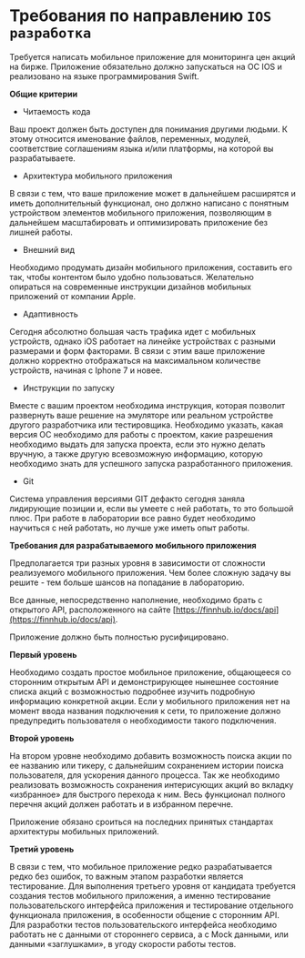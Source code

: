 # Требования по направлению `IOS разработка`

Требуется написать мобильное приложение для мониторинга цен акций на бирже. Приложение обязательно должно запускаться на ОС IOS и реализовано на языке программирования Swift.

**Общие критерии**

- Читаемость кода

Ваш проект должен быть доступен для понимания другими людьми. К этому относится именование файлов, переменных, модулей, соответствие соглашениям языка и/или платформы, на которой вы разрабатываете.

- Архитектура мобильного приложения

В связи с тем, что ваше приложение может в дальнейшем расширятся и иметь дополнительный функционал, оно должно написано с понятным устройством элементов мобильного приложения, позволяющим в дальнейшем масштабировать и оптимизировать приложение без лишней работы.

- Внешний вид

Необходимо продумать дизайн мобильного приложения, составить его так, чтобы контентом было удобно пользоваться. Желательно опираться на современные инструкции дизайнов мобильных приложений от компании Apple.

- Адаптивность

Сегодня абсолютно большая часть трафика идет с мобильных устройств, однако iOS работает на линейке устройствах с разными размерами и форм факторами. В связи с этим ваше приложение должно корректно отображаться на максимальном количестве устройств, начиная с Iphone 7 и новее.

- Инструкции по запуску

Вместе с вашим проектом необходима инструкция, которая позволит развернуть ваше решение на эмуляторе или реальном устройстве другого разработчика или тестировщика. Необходимо указать, какая версия ОС необходимо для работы с проектом, какие разрешения необходимо выдать для запуска проекта, если это нужно делать вручную, а также другую всевозможную информацию, которую необходимо знать для успешного запуска разработанного приложения.

- Git

Система управления версиями GIT дефакто сегодня заняла лидирующие позиции и, если вы умеете с ней работать, то это большой плюс. При работе в лаборатории все равно будет необходимо научиться с ней работать, но лучше уже иметь опыт работы.

**Требования для разрабатываемого мобильного приложения**

Предполагается три разных уровня в зависимости от сложности реализуемого мобильного приложения. Чем более сложную задачу вы решите - тем больше шансов на попадание в лабораторию.

Все данные, непосредственно наполнение, необходимо брать с открытого API, расположенного на сайте [https://finnhub.io/docs/api](https://finnhub.io/docs/api).

Приложение должно быть полностью русифицировано.

**Первый уровень**

Необходимо создать простое мобильное приложение, общающееся со сторонним открытым API и демонстрирующее нынешнее состояние списка акций с возможностью подробнее изучить подробную информацию конкретной акции. Если у мобильного приложения нет на момент ввода названия подключения к сети, то приложение должно предупредить пользователя о необходимости такого подключения.

**Второй уровень**

На втором уровне необходимо добавить возможность поиска акции по ее названию или тикеру, с дальнейшим сохранением истории поиска пользователя, для ускорения данного процесса. Так же необходимо реализовать возможность сохранения интерисующих акций во вкладку «избранное» для быстрого перехода к ним. Весь функционал полного перечня акций должен работать и в избранном перечне.

Приложение обязано сроиться на последних принятых стандартах архитектуры мобильных приложений.

**Третий уровень**

В связи с тем, что мобильное приложение редко разрабатывается редко без ошибок, то важным этапом разработки является тестирование. Для выполнения третьего уровня от кандидата требуется создания тестов мобильного приложения, а именно тестирование пользовательского интерфейса приложения и тестирование отдельного функционала приложения, в особенности общение с сторонним API. Для разработки тестов пользовательского интерфейса необходимо работать не с данными от стороннего сервиса, а с Mock данными, или данными «заглушками», в угоду скорости работы тестов.